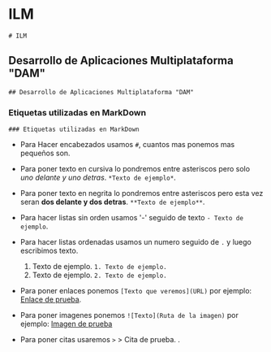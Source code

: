 # ILM
`# ILM`

## Desarrollo de Aplicaciones Multiplataforma "DAM"
`## Desarrollo de Aplicaciones Multiplataforma "DAM"`

### Etiquetas utilizadas en MarkDown
`### Etiquetas utilizadas en MarkDown`

- Para Hacer encabezados usamos `#`, cuantos mas ponemos mas pequeños son.

- Para poner texto en cursiva lo pondremos entre asteriscos pero solo *uno delante y uno detras*. `*Texto de ejemplo*`.

- Para poner texto en negrita lo pondremos entre asteriscos pero esta vez seran **dos delante y dos detras**. `**Texto de ejemplo**`.

- Para hacer listas sin orden usamos '-' seguido de texto `- Texto de ejemplo`.

- Para hacer listas ordenadas usamos un numero seguido de `.` y luego escribimos texto.
    1. Texto de ejemplo.
    `1. Texto de ejemplo.`
    2. Texto de ejemplo.
    `2. Texto de ejemplo.`

- Para poner enlaces ponemos `[Texto que veremos](URL)` por ejemplo: [Enlace de prueba](https://www.youtube.com/watch?v=dQw4w9WgXcQ).

- Para poner imagenes ponemos `![Texto](Ruta de la imagen)` por ejemplo: [Imagen de prueba](https://www.zbw-mediatalk.eu/wp-content/uploads/2015/09/github-cover.jpg)

- Para poner citas usaremos `>` > Cita de prueba. .

